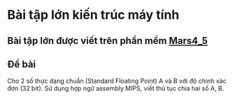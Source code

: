 # Bài tập lớn kiến trúc máy tính
## Bài tập lớn được viết trên phần mềm [Mars4_5](http://courses.missouristate.edu/KenVollmar/mars/)
## Đề bài
Cho 2 số thực dạng chuẩn (Standard Floating Point) A và B với độ chính xác đơn (32 bit). Sử dụng hợp ngữ assembly MIPS, viết thủ tục chia hai số A, B.